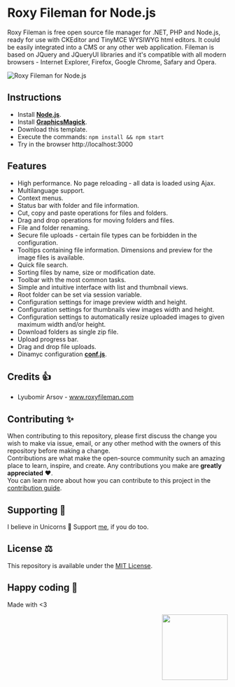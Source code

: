# Roxy Fileman for Node.js
Roxy Fileman is free open source file manager for .NET, PHP and Node.js, ready for use with CKEditor and TinyMCE WYSIWYG html editors. It could be easily integrated into a CMS or any other web application. Fileman is based on JQuery and JQueryUI libraries and it's compatible with all modern browsers - Internet Explorer, Firefox, Google Chrome, Safary and Opera.

![Roxy Fileman for Node.js](public/screen.png)

## Instructions
 * Install **[Node.js](https://nodejs.org)**.
 * Install **[GraphicsMagick](http://www.graphicsmagick.org/)**.
 * Download this template.
 * Execute the commands: `npm install && npm start`
 * Try in the browser http://localhost:3000
 
## Features
 * High performance. No page reloading - all data is loaded using Ajax.
 * Multilanguage support.
 * Context menus.
 * Status bar with folder and file information.
 * Cut, copy and paste operations for files and folders.
 * Drag and drop operations for moving folders and files.
 * File and folder renaming.
 * Secure file uploads - certain file types can be forbidden in the configuration.
 * Tooltips containing file information. Dimensions and preview for the image files is available.
 * Quick file search.
 * Sorting files by name, size or modification date.
 * Toolbar with the most common tasks.
 * Simple and intuitive interface with list and thumbnail views.
 * Root folder can be set via session variable.
 * Configuration settings for image preview width and height.
 * Configuration settings for thumbnails view images width and height.
 * Configuration settings to automatically resize uploaded images to given maximum width and/or height.
 * Download folders as single zip file.
 * Upload progress bar.
 * Drag and drop file uploads.
 * Dinamyc configuration **[conf.js](https://github.com/jdnichollsc/Roxy-Fileman-for-Node.js/blob/master/routes/conf.js)**.
 
## Credits 👍
 * Lyubomir Arsov - www.roxyfileman.com
 
## Contributing ✨
When contributing to this repository, please first discuss the change you wish to make via issue, email, or any other method with the owners of this repository before making a change.  
Contributions are what make the open-source community such an amazing place to learn, inspire, and create. Any contributions you make are **greatly appreciated** ❤️.  
You can learn more about how you can contribute to this project in the [contribution guide](https://github.com/proyecto26/Roxy-Fileman-for-Node.js/blob/master/CONTRIBUTING.md).
 
## Supporting 🍻
I believe in Unicorns 🦄
Support [me](http://www.paypal.me/jdnichollsc/2), if you do too.

## License ⚖️
This repository is available under the [MIT License](https://github.com/proyecto26/Roxy-Fileman-for-Node.js/blob/master/LICENSE).

## Happy coding 💯
Made with <3

<img width="150px" src="http://phaser.azurewebsites.net/assets/nicholls.png" align="right">
